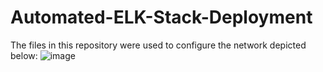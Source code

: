 # Automated-ELK-Stack-Deployment
The files in this repository were used to configure the network depicted below:
![image](https://user-images.githubusercontent.com/74678784/120737019-50e44e00-c4bb-11eb-80c3-3d00126e831f.png)
